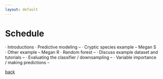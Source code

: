 ```yaml
---
layout: default
---
```


# Schedule

·         Introductions
·         Predictive modeling –
·         Cryptic species example – Megan S
·         Other example – Megan R
·         Random forest –
·         Discuss example dataset and tutorials –
·         Evaluating the classifier / downsampling –
·         Variable importance / making predictions –

[back](./)
